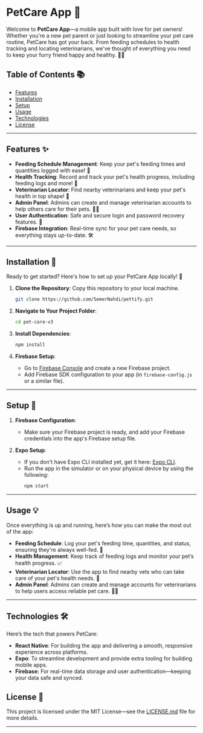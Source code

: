 # PetCare App  🐾

Welcome to **PetCare App**—a mobile app built with love for pet owners! Whether you're a new pet parent or just looking to streamline your pet care routine, PetCare has got your back. From feeding schedules to health tracking and locating veterinarians, we've thought of everything you need to keep your furry friend happy and healthy. 🐶🐱

## Table of Contents 📚

- [Features](#features)
- [Installation](#installation)
- [Setup](#setup)
- [Usage](#usage)
- [Technologies](#technologies)
- [License](#license)
<!-- - [Contributing](#contributing) -->

---

## Features ✨

- **Feeding Schedule Management**: Keep your pet's feeding times and quantities logged with ease! 🥣
- **Health Tracking**: Record and track your pet's health progress, including feeding logs and more! 💪
- **Veterinarian Locator**: Find nearby veterinarians and keep your pet's health in top shape! 🐾
- **Admin Panel**: Admins can create and manage veterinarian accounts to help others care for their pets. 🐕‍⚕️
- **User Authentication**: Safe and secure login and password recovery features. 🔑
- **Firebase Integration**: Real-time sync for your pet care needs, so everything stays up-to-date. 🛠️
<!-- - **Push Notifications**: Get reminders for feeding times and pet care alerts. 🔔 -->

---

## Installation 🚀

Ready to get started? Here's how to set up your PetCare App locally! 🌱

1. **Clone the Repository**: Copy this repository to your local machine.

   ```bash
   git clone https://github.com/SemerNahdi/pettify.git
   ```

2. **Navigate to Your Project Folder**:

   ```bash
   cd pet-care-v3
   ```

3. **Install Dependencies**:

   ```bash
   npm install
   ```

4. **Firebase Setup**:

   - Go to [Firebase Console](https://console.firebase.google.com/) and create a new Firebase project.
   - Add Firebase SDK configuration to your app (in `firebase-config.js` or a similar file).


---

## Setup 🔧

1. **Firebase Configuration**:

   - Make sure your Firebase project is ready, and add your Firebase credentials into the app's Firebase setup file.

3. **Expo Setup**:
   - If you don't have Expo CLI installed yet, get it here: [Expo CLI](https://expo.dev/).
   - Run the app in the simulator or on your physical device by using the following:
     ```bash
     npm start
     ```

---

## Usage 💡

Once everything is up and running, here’s how you can make the most out of the app:

- **Feeding Schedule**: Log your pet's feeding time, quantities, and status, ensuring they're always well-fed. 🥗
- **Health Management**: Keep track of feeding logs and monitor your pet’s health progress. 📈
- **Veterinarian Locator**: Use the app to find nearby vets who can take care of your pet's health needs. 🏥
- **Admin Panel**: Admins can create and manage accounts for veterinarians to help users access reliable pet care. 👩‍⚕️

---

## Technologies 🛠️

Here’s the tech that powers PetCare:

- **React Native**: For building the app and delivering a smooth, responsive experience across platforms.
- **Expo**: To streamline development and provide extra tooling for building mobile apps.
- **Firebase**: For real-time data storage and user authentication—keeping your data safe and synced.
<!-- - **react-native-push-notification**: For managing local push notifications, reminding pet parents of feeding times and more. 🔔
- **rn-pdf-reader-js**: For viewing PDFs related to pet care (like feeding guides and health records). 📑 -->

<!-- ---

## Contributing 💖

Contributions are always welcome! We believe in the power of community and collaboration to make PetCare better for everyone.

1. **Fork the Repository**: Start by creating your own fork of the repository.
2. **Create a New Branch**:
   ```bash
   git checkout -b feature-your-feature
   ```
3. **Make Your Changes**: Add that awesome feature or fix the bug you’ve been thinking about. ✨
4. **Commit Your Changes**:
   ```bash
   git commit -m "Add feature or fix bug"
   ```
5. **Push to Your Fork**:
   ```bash
   git push origin feature-your-feature
   ```
6. **Create a Pull Request**: Let’s collaborate and review your changes! 😊

--- -->

## License 📜

This project is licensed under the MIT License—see the [LICENSE.md](LICENSE.md) file for more details.

---
